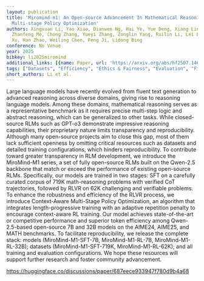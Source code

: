 ```yaml
---
layout: publication
title: 'Miromind-m1: An Open-source Advancement In Mathematical Reasoning Via Context-aware
  Multi-stage Policy Optimization'
authors: Xingxuan Li, Yao Xiao, Dianwen Ng, Hai Ye, Yue Deng, Xiang Lin, Bin Wang,
  Zhanfeng Mo, Chong Zhang, Yueyi Zhang, Zonglin Yang, Ruilin Li, Lei Lei, Shihao
  Xu, Han Zhao, Weiling Chen, Feng Ji, Lidong Bing
conference: No Venue
year: 2025
bibkey: li2025miromind
additional_links: [{name: Paper, url: 'https://arxiv.org/abs/hf2507.14683'}]
tags: ["Datasets", "Efficiency", "Ethics & Fairness", "Evaluation", "Fine-Tuning", "Model Architecture", "Prompting", "Reinforcement Learning", "Security", "Training Techniques"]
short_authors: Li et al.
---
```

Large language models have recently evolved from fluent text generation to advanced reasoning across diverse domains, giving rise to reasoning language models. Among these domains, mathematical reasoning serves as a representative benchmark as it requires precise multi-step logic and abstract reasoning, which can be generalized to other tasks. While closed-source RLMs such as GPT-o3 demonstrate impressive reasoning capabilities, their proprietary nature limits transparency and reproducibility. Although many open-source projects aim to close this gap, most of them lack sufficient openness by omitting critical resources such as datasets and detailed training configurations, which hinders reproducibility. To contribute toward greater transparency in RLM development, we introduce the MiroMind-M1 series, a set of fully open-source RLMs built on the Qwen-2.5 backbone that match or exceed the performance of existing open-source RLMs. Specifically, our models are trained in two stages: SFT on a carefully curated corpus of 719K math-reasoning problems with verified CoT trajectories, followed by RLVR on 62K challenging and verifiable problems. To enhance the robustness and efficiency of the RLVR process, we introduce Context-Aware Multi-Stage Policy Optimization, an algorithm that integrates length-progressive training with an adaptive repetition penalty to encourage context-aware RL training. Our model achieves state-of-the-art or competitive performance and superior token efficiency among Qwen-2.5-based open-source 7B and 32B models on the AIME24, AIME25, and MATH benchmarks. To facilitate reproducibility, we release the complete stack: models (MiroMind-M1-SFT-7B, MiroMind-M1-RL-7B, MiroMind-M1-RL-32B); datasets (MiroMind-M1-SFT-719K, MiroMind-M1-RL-62K); and all training and evaluation configurations. We hope these resources will support further research and foster community advancement.

https://huggingface.co/discussions/paper/687eece933947f780d9b4a68